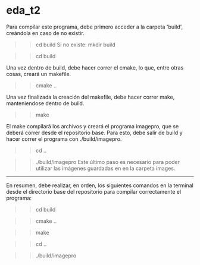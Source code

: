 # eda_t2


Para compilar este programa, debe primero acceder a la carpeta 'build', creándola en caso de no existir. 
>>cd build
Si no existe:
>> mkdir build

>> cd build

Una vez dentro de build, debe hacer correr el cmake, lo que, entre otras cosas, creará un makefile. 
>> cmake ..

Una vez finalizada la creación del makefile, debe hacer correr make, manteniendose dentro de build. 
>> make

El make compilará los archivos y creará el programa imagepro, que se deberá correr desde el repositorio base. Para esto, debe salir de build y hacer correr el programa con ./build/imagepro. 
>> cd ..

>> ./build/imagepro
Este último paso es necesario para poder utilizar las imágenes guardadas en en la carpeta images.
-------------------------------------------------------------------------------------------------
En resumen, debe realizar, en orden, los siguientes comandos en la terminal desde el directorio base del repositorio para compilar correctamente el programa:

>> cd build

>> cmake ..

>> make

>> cd ..

>> ./build/imagepro

